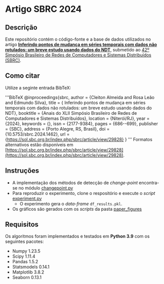 # Artigo SBRC 2024

## Descrição
Este repositório contém o código-fonte e a base de dados utilizados no artigo [**Inferindo pontos de mudança em séries temporais com dados
não rotulados: um breve estudo usando dados do NDT**](https://sol.sbc.org.br/index.php/sbrc/article/view/29828), submetido ao [42º Simpósio Brasileiro de Redes de Computadores e Sistemas Distribuídos (SBRC)](https://sbrc.sbc.org.br/2024/).

## Como citar
Utilize a seginte entrada BibTeX:

'''BibTeX
@inproceedings{sbrc,
 author = {Cleiton Almeida and Rosa Leão and Edmundo Silva},
 title = { Inferindo pontos de mudança em séries temporais com dados não rotulados: um breve estudo usando dados do NDT},
 booktitle = {Anais do XLII Simpósio Brasileiro de Redes de Computadores e Sistemas Distribuídos},
 location = {Niterói/RJ},
 year = {2024},
 keywords = {},
 issn = {2177-9384},
 pages = {686--699},
 publisher = {SBC},
 address = {Porto Alegre, RS, Brasil},
 doi = {10.5753/sbrc.2024.1462},
 url = {https://sol.sbc.org.br/index.php/sbrc/article/view/29828}
}
'''
Formatos alternativos estão disponíveis em [https://sol.sbc.org.br/index.php/sbrc/article/view/29828](https://sol.sbc.org.br/index.php/sbrc/article/view/29828).

## Instruções
- A implementação dos métodos de detecção de *change-point* encontra-se no módulo [changepoint.py](experiment/changepoint_module.py)
- Para reproduzir o experimento, clone o respositório e execute o *script* [experiment.py](experiment/experiment.py)
	- O experimento gera o *data-frame* `df_results.pkl`.
- Os gráficos são gerados com os *scripts* da pasta [paper_figures](paper_figures/) 

## Requisitos
Os algoritmos foram implementados e testados em **Python 3.9** com os seguintes pacotes:
- Numpy 1.23.5
- Scipy 1.11.4
- Pandas 1.5.2
- Statsmodels 0.14.1
- Matplotlib 3.8.2
- Seaborn 0.13.1